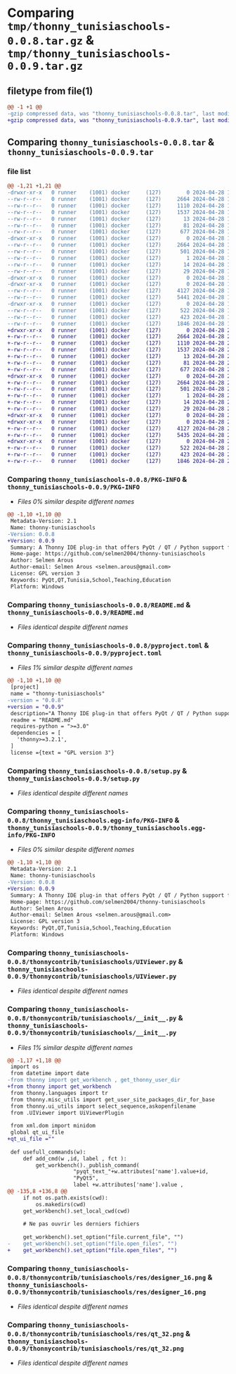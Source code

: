 # Comparing `tmp/thonny_tunisiaschools-0.0.8.tar.gz` & `tmp/thonny_tunisiaschools-0.0.9.tar.gz`

## filetype from file(1)

```diff
@@ -1 +1 @@
-gzip compressed data, was "thonny_tunisiaschools-0.0.8.tar", last modified: Sun Apr 28 12:36:15 2024, max compression
+gzip compressed data, was "thonny_tunisiaschools-0.0.9.tar", last modified: Sun Apr 28 20:15:38 2024, max compression
```

## Comparing `thonny_tunisiaschools-0.0.8.tar` & `thonny_tunisiaschools-0.0.9.tar`

### file list

```diff
@@ -1,21 +1,21 @@
-drwxr-xr-x   0 runner    (1001) docker     (127)        0 2024-04-28 12:36:15.929639 thonny_tunisiaschools-0.0.8/
--rw-r--r--   0 runner    (1001) docker     (127)     2664 2024-04-28 12:36:15.929639 thonny_tunisiaschools-0.0.8/PKG-INFO
--rw-r--r--   0 runner    (1001) docker     (127)     1110 2024-04-28 12:36:11.000000 thonny_tunisiaschools-0.0.8/README.md
--rw-r--r--   0 runner    (1001) docker     (127)     1537 2024-04-28 12:36:11.000000 thonny_tunisiaschools-0.0.8/pyproject.toml
--rw-r--r--   0 runner    (1001) docker     (127)       13 2024-04-28 12:36:11.000000 thonny_tunisiaschools-0.0.8/requirements.txt
--rw-r--r--   0 runner    (1001) docker     (127)       81 2024-04-28 12:36:15.929639 thonny_tunisiaschools-0.0.8/setup.cfg
--rw-r--r--   0 runner    (1001) docker     (127)      677 2024-04-28 12:36:11.000000 thonny_tunisiaschools-0.0.8/setup.py
-drwxr-xr-x   0 runner    (1001) docker     (127)        0 2024-04-28 12:36:15.929639 thonny_tunisiaschools-0.0.8/thonny_tunisiaschools.egg-info/
--rw-r--r--   0 runner    (1001) docker     (127)     2664 2024-04-28 12:36:15.000000 thonny_tunisiaschools-0.0.8/thonny_tunisiaschools.egg-info/PKG-INFO
--rw-r--r--   0 runner    (1001) docker     (127)      501 2024-04-28 12:36:15.000000 thonny_tunisiaschools-0.0.8/thonny_tunisiaschools.egg-info/SOURCES.txt
--rw-r--r--   0 runner    (1001) docker     (127)        1 2024-04-28 12:36:15.000000 thonny_tunisiaschools-0.0.8/thonny_tunisiaschools.egg-info/dependency_links.txt
--rw-r--r--   0 runner    (1001) docker     (127)       14 2024-04-28 12:36:15.000000 thonny_tunisiaschools-0.0.8/thonny_tunisiaschools.egg-info/requires.txt
--rw-r--r--   0 runner    (1001) docker     (127)       29 2024-04-28 12:36:15.000000 thonny_tunisiaschools-0.0.8/thonny_tunisiaschools.egg-info/top_level.txt
-drwxr-xr-x   0 runner    (1001) docker     (127)        0 2024-04-28 12:36:15.925639 thonny_tunisiaschools-0.0.8/thonnycontrib/
-drwxr-xr-x   0 runner    (1001) docker     (127)        0 2024-04-28 12:36:15.925639 thonny_tunisiaschools-0.0.8/thonnycontrib/tunisiaschools/
--rw-r--r--   0 runner    (1001) docker     (127)     4127 2024-04-28 12:36:11.000000 thonny_tunisiaschools-0.0.8/thonnycontrib/tunisiaschools/UIViewer.py
--rw-r--r--   0 runner    (1001) docker     (127)     5441 2024-04-28 12:36:11.000000 thonny_tunisiaschools-0.0.8/thonnycontrib/tunisiaschools/__init__.py
-drwxr-xr-x   0 runner    (1001) docker     (127)        0 2024-04-28 12:36:15.925639 thonny_tunisiaschools-0.0.8/thonnycontrib/tunisiaschools/res/
--rw-r--r--   0 runner    (1001) docker     (127)      522 2024-04-28 12:36:11.000000 thonny_tunisiaschools-0.0.8/thonnycontrib/tunisiaschools/res/designer_16.png
--rw-r--r--   0 runner    (1001) docker     (127)      423 2024-04-28 12:36:11.000000 thonny_tunisiaschools-0.0.8/thonnycontrib/tunisiaschools/res/qt_16.png
--rw-r--r--   0 runner    (1001) docker     (127)     1846 2024-04-28 12:36:11.000000 thonny_tunisiaschools-0.0.8/thonnycontrib/tunisiaschools/res/qt_32.png
+drwxr-xr-x   0 runner    (1001) docker     (127)        0 2024-04-28 20:15:38.748877 thonny_tunisiaschools-0.0.9/
+-rw-r--r--   0 runner    (1001) docker     (127)     2664 2024-04-28 20:15:38.748877 thonny_tunisiaschools-0.0.9/PKG-INFO
+-rw-r--r--   0 runner    (1001) docker     (127)     1110 2024-04-28 20:15:31.000000 thonny_tunisiaschools-0.0.9/README.md
+-rw-r--r--   0 runner    (1001) docker     (127)     1537 2024-04-28 20:15:31.000000 thonny_tunisiaschools-0.0.9/pyproject.toml
+-rw-r--r--   0 runner    (1001) docker     (127)       13 2024-04-28 20:15:31.000000 thonny_tunisiaschools-0.0.9/requirements.txt
+-rw-r--r--   0 runner    (1001) docker     (127)       81 2024-04-28 20:15:38.748877 thonny_tunisiaschools-0.0.9/setup.cfg
+-rw-r--r--   0 runner    (1001) docker     (127)      677 2024-04-28 20:15:31.000000 thonny_tunisiaschools-0.0.9/setup.py
+drwxr-xr-x   0 runner    (1001) docker     (127)        0 2024-04-28 20:15:38.748877 thonny_tunisiaschools-0.0.9/thonny_tunisiaschools.egg-info/
+-rw-r--r--   0 runner    (1001) docker     (127)     2664 2024-04-28 20:15:38.000000 thonny_tunisiaschools-0.0.9/thonny_tunisiaschools.egg-info/PKG-INFO
+-rw-r--r--   0 runner    (1001) docker     (127)      501 2024-04-28 20:15:38.000000 thonny_tunisiaschools-0.0.9/thonny_tunisiaschools.egg-info/SOURCES.txt
+-rw-r--r--   0 runner    (1001) docker     (127)        1 2024-04-28 20:15:38.000000 thonny_tunisiaschools-0.0.9/thonny_tunisiaschools.egg-info/dependency_links.txt
+-rw-r--r--   0 runner    (1001) docker     (127)       14 2024-04-28 20:15:38.000000 thonny_tunisiaschools-0.0.9/thonny_tunisiaschools.egg-info/requires.txt
+-rw-r--r--   0 runner    (1001) docker     (127)       29 2024-04-28 20:15:38.000000 thonny_tunisiaschools-0.0.9/thonny_tunisiaschools.egg-info/top_level.txt
+drwxr-xr-x   0 runner    (1001) docker     (127)        0 2024-04-28 20:15:38.744877 thonny_tunisiaschools-0.0.9/thonnycontrib/
+drwxr-xr-x   0 runner    (1001) docker     (127)        0 2024-04-28 20:15:38.748877 thonny_tunisiaschools-0.0.9/thonnycontrib/tunisiaschools/
+-rw-r--r--   0 runner    (1001) docker     (127)     4127 2024-04-28 20:15:31.000000 thonny_tunisiaschools-0.0.9/thonnycontrib/tunisiaschools/UIViewer.py
+-rw-r--r--   0 runner    (1001) docker     (127)     5435 2024-04-28 20:15:31.000000 thonny_tunisiaschools-0.0.9/thonnycontrib/tunisiaschools/__init__.py
+drwxr-xr-x   0 runner    (1001) docker     (127)        0 2024-04-28 20:15:38.748877 thonny_tunisiaschools-0.0.9/thonnycontrib/tunisiaschools/res/
+-rw-r--r--   0 runner    (1001) docker     (127)      522 2024-04-28 20:15:31.000000 thonny_tunisiaschools-0.0.9/thonnycontrib/tunisiaschools/res/designer_16.png
+-rw-r--r--   0 runner    (1001) docker     (127)      423 2024-04-28 20:15:31.000000 thonny_tunisiaschools-0.0.9/thonnycontrib/tunisiaschools/res/qt_16.png
+-rw-r--r--   0 runner    (1001) docker     (127)     1846 2024-04-28 20:15:31.000000 thonny_tunisiaschools-0.0.9/thonnycontrib/tunisiaschools/res/qt_32.png
```

### Comparing `thonny_tunisiaschools-0.0.8/PKG-INFO` & `thonny_tunisiaschools-0.0.9/PKG-INFO`

 * *Files 0% similar despite different names*

```diff
@@ -1,10 +1,10 @@
 Metadata-Version: 2.1
 Name: thonny-tunisiaschools
-Version: 0.0.8
+Version: 0.0.9
 Summary: A Thonny IDE plug-in that offers PyQt / QT / Python support for Tunisian computer science secondary teachers / students .
 Home-page: https://github.com/selmen2004/thonny-tunisiaschools
 Author: Selmen Arous
 Author-email: Selmen Arous <selmen.arous@gmail.com>
 License: GPL version 3
 Keywords: PyQt,QT,Tunisia,School,Teaching,Education
 Platform: Windows
```

### Comparing `thonny_tunisiaschools-0.0.8/README.md` & `thonny_tunisiaschools-0.0.9/README.md`

 * *Files identical despite different names*

### Comparing `thonny_tunisiaschools-0.0.8/pyproject.toml` & `thonny_tunisiaschools-0.0.9/pyproject.toml`

 * *Files 1% similar despite different names*

```diff
@@ -1,10 +1,10 @@
 [project]
 name = "thonny-tunisiaschools"
-version = "0.0.8"
+version = "0.0.9"
 description="A Thonny IDE plug-in that offers PyQt / QT / Python support for Tunisian computer science secondary teachers / students ."
 readme = "README.md"
 requires-python = ">=3.0"
 dependencies = [
   'thonny>=3.2.1',
 ]
 license ={text = "GPL version 3"}
```

### Comparing `thonny_tunisiaschools-0.0.8/setup.py` & `thonny_tunisiaschools-0.0.9/setup.py`

 * *Files identical despite different names*

### Comparing `thonny_tunisiaschools-0.0.8/thonny_tunisiaschools.egg-info/PKG-INFO` & `thonny_tunisiaschools-0.0.9/thonny_tunisiaschools.egg-info/PKG-INFO`

 * *Files 0% similar despite different names*

```diff
@@ -1,10 +1,10 @@
 Metadata-Version: 2.1
 Name: thonny-tunisiaschools
-Version: 0.0.8
+Version: 0.0.9
 Summary: A Thonny IDE plug-in that offers PyQt / QT / Python support for Tunisian computer science secondary teachers / students .
 Home-page: https://github.com/selmen2004/thonny-tunisiaschools
 Author: Selmen Arous
 Author-email: Selmen Arous <selmen.arous@gmail.com>
 License: GPL version 3
 Keywords: PyQt,QT,Tunisia,School,Teaching,Education
 Platform: Windows
```

### Comparing `thonny_tunisiaschools-0.0.8/thonnycontrib/tunisiaschools/UIViewer.py` & `thonny_tunisiaschools-0.0.9/thonnycontrib/tunisiaschools/UIViewer.py`

 * *Files identical despite different names*

### Comparing `thonny_tunisiaschools-0.0.8/thonnycontrib/tunisiaschools/__init__.py` & `thonny_tunisiaschools-0.0.9/thonnycontrib/tunisiaschools/__init__.py`

 * *Files 1% similar despite different names*

```diff
@@ -1,17 +1,18 @@
 import os
 from datetime import date
-from thonny import get_workbench , get_thonny_user_dir
+from thonny import get_workbench
 from thonny.languages import tr
 from thonny.misc_utils import get_user_site_packages_dir_for_base
 from thonny.ui_utils import select_sequence,askopenfilename
 from .UIViewer import UiViewerPlugin
 
 from xml.dom import minidom
 global qt_ui_file
+qt_ui_file =""
 
 def usefull_commands(w):
     def add_cmd(w ,id, label , fct ):
         get_workbench()._publish_command(
                     "pyqt_text_"+w.attributes['name'].value+id,
                     "PyQt5",
                     label +w.attributes['name'].value ,
@@ -135,8 +136,8 @@
     if not os.path.exists(cwd):
         os.makedirs(cwd)
     get_workbench().set_local_cwd(cwd)
 
     # Ne pas ouvrir les derniers fichiers 
 
     get_workbench().set_option("file.current_file", "")
-    get_workbench().set_option("file.open_files", "")
+    get_workbench().set_option("file.open_files", "")
```

### Comparing `thonny_tunisiaschools-0.0.8/thonnycontrib/tunisiaschools/res/designer_16.png` & `thonny_tunisiaschools-0.0.9/thonnycontrib/tunisiaschools/res/designer_16.png`

 * *Files identical despite different names*

### Comparing `thonny_tunisiaschools-0.0.8/thonnycontrib/tunisiaschools/res/qt_32.png` & `thonny_tunisiaschools-0.0.9/thonnycontrib/tunisiaschools/res/qt_32.png`

 * *Files identical despite different names*

